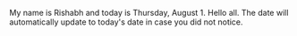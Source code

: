 My name is Rishabh and today is Thursday, August 1. Hello all. The date will automatically update to today's date in case you did not notice.

